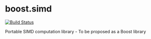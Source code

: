 # boost.simd

[![Build Status](https://travis-ci.org/jfalcou/boost.simd.svg)](https://travis-ci.org/jfalcou/boost.simd)

Portable SIMD computation library - To be proposed as a Boost library
